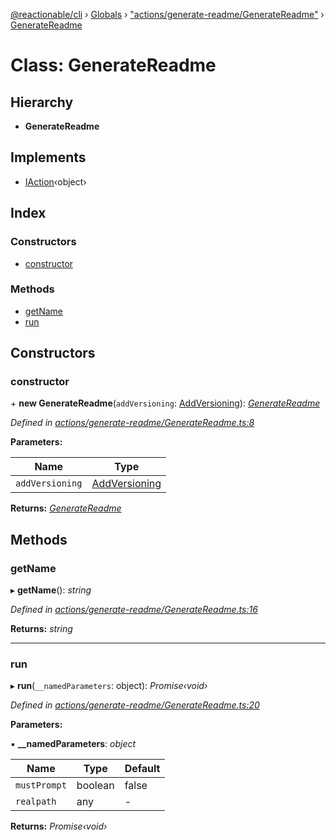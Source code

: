 [@reactionable/cli](../README.md) › [Globals](../globals.md) › ["actions/generate-readme/GenerateReadme"](../modules/_actions_generate_readme_generatereadme_.md) › [GenerateReadme](_actions_generate_readme_generatereadme_.generatereadme.md)

# Class: GenerateReadme

## Hierarchy

* **GenerateReadme**

## Implements

* [IAction](../interfaces/_actions_iaction_.iaction.md)‹object›

## Index

### Constructors

* [constructor](_actions_generate_readme_generatereadme_.generatereadme.md#constructor)

### Methods

* [getName](_actions_generate_readme_generatereadme_.generatereadme.md#getname)
* [run](_actions_generate_readme_generatereadme_.generatereadme.md#run)

## Constructors

###  constructor

\+ **new GenerateReadme**(`addVersioning`: [AddVersioning](_actions_add_versioning_addversioning_.addversioning.md)): *[GenerateReadme](_actions_generate_readme_generatereadme_.generatereadme.md)*

*Defined in [actions/generate-readme/GenerateReadme.ts:8](https://github.com/neilime/reactionable-cli/blob/86c13e3/src/actions/generate-readme/GenerateReadme.ts#L8)*

**Parameters:**

Name | Type |
------ | ------ |
`addVersioning` | [AddVersioning](_actions_add_versioning_addversioning_.addversioning.md) |

**Returns:** *[GenerateReadme](_actions_generate_readme_generatereadme_.generatereadme.md)*

## Methods

###  getName

▸ **getName**(): *string*

*Defined in [actions/generate-readme/GenerateReadme.ts:16](https://github.com/neilime/reactionable-cli/blob/86c13e3/src/actions/generate-readme/GenerateReadme.ts#L16)*

**Returns:** *string*

___

###  run

▸ **run**(`__namedParameters`: object): *Promise‹void›*

*Defined in [actions/generate-readme/GenerateReadme.ts:20](https://github.com/neilime/reactionable-cli/blob/86c13e3/src/actions/generate-readme/GenerateReadme.ts#L20)*

**Parameters:**

▪ **__namedParameters**: *object*

Name | Type | Default |
------ | ------ | ------ |
`mustPrompt` | boolean | false |
`realpath` | any | - |

**Returns:** *Promise‹void›*
